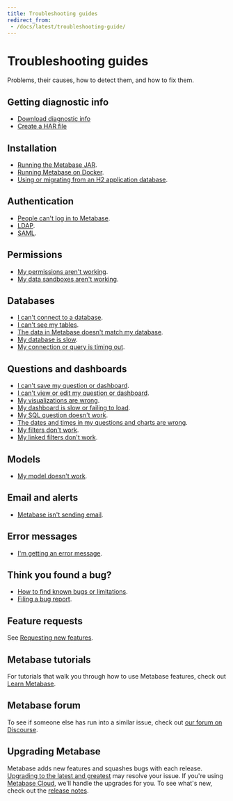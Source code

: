 ```yaml
---
title: Troubleshooting guides
redirect_from:
 - /docs/latest/troubleshooting-guide/
---
```


# Troubleshooting guides

Problems, their causes, how to detect them, and how to fix them.

## Getting diagnostic info

- [Download diagnostic info](../diagnostic-info.md)
- [Create a HAR file](../create-har-file.md)

## Installation

- [Running the Metabase JAR][running].
- [Running Metabase on Docker][docker].
- [Using or migrating from an H2 application database][appdb].

## Authentication

- [People can't log in to Metabase][login].
- [LDAP][ldap].
- [SAML][saml].

## Permissions

- [My permissions aren't working][permissions].
- [My data sandboxes aren't working][sandbox].

## Databases

- [I can't connect to a database][db-connection].
- [I can't see my tables][cant-see-tables].
- [The data in Metabase doesn't match my database][sync-fingerprint-scan].
- [My database is slow][db-performance].
- [My connection or query is timing out][timeout].

## Questions and dashboards

- [I can't save my question or dashboard][proxies].
- [I can't view or edit my question or dashboard][view-edit].
- [My visualizations are wrong][visualization].
- [My dashboard is slow or failing to load][slow-dashboard].
- [My SQL question doesn't work][sql].
- [The dates and times in my questions and charts are wrong][incorrect-times].
- [My filters don't work][filters].
- [My linked filters don't work][linked-filters].

## Models

- [My model doesn't work][models].

## Email and alerts

- [Metabase isn't sending email][not-sending-email].

## Error messages

- [I'm getting an error message][error-message].

## Think you found a bug?

- [How to find known bugs or limitations][known-issues].
- [Filing a bug report][bugs].

## Feature requests

See [Requesting new features][feature-request].

## Metabase tutorials

For tutorials that walk you through how to use Metabase features, check out [Learn Metabase][learn].

## Metabase forum

To see if someone else has run into a similar issue, check out [our forum on Discourse][forum].

## Upgrading Metabase

Metabase adds new features and squashes bugs with each release. [Upgrading to the latest and greatest][upgrade] may resolve your issue. If you're using [Metabase Cloud][cloud], we'll handle the upgrades for you. To see what's new, check out the [release notes][releases].

[appdb]: ../loading-from-h2.md
[bugs]: ../bugs.md
[cant-see-tables]: ../cant-see-tables.md
[cloud]: https://www.metabase.com/start/
[db-connection]: ../db-connection.md
[db-performance]: ../db-performance.md
[docker]: ../docker.md
[error-message]: ../error-message.md
[feature-request]: ../requesting-new-features.md
[filters]: ../filters.md
[forum]: https://discourse.metabase.com/
[incorrect-times]: ../timezones.md
[known-issues]: ../known-issues.md
[ldap]: ../ldap.md
[learn]: https://www.metabase.com/learn
[linked-filters]: ../linked-filters.md
[login]: ../cant-log-in.md
[models]: ../models.md
[not-sending-email]: ../cant-send-email.md
[permissions]: ../permissions.md
[proxies]: ../proxies.md
[releases]: https://github.com/metabase/metabase/releases
[running]: ../running.md
[saml]: ../saml.md
[sandbox]: ../sandboxing.md
[slow-dashboard]: ../my-dashboard-is-slow.md
[sql]: ../sql.md
[sync-fingerprint-scan]: ../sync-fingerprint-scan.md
[timeout]: ../timeout.md
[upgrade]: ../../installation-and-operation/upgrading-metabase.md
[view-edit]: ../cant-view-or-edit.md
[visualization]: ../visualization.md
